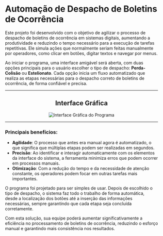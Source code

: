 # Automação de Despacho de Boletins de Ocorrência

Este projeto foi desenvolvido com o objetivo de agilizar o processo de despacho de boletins de ocorrência em sistemas digitais, aumentando a produtividade e reduzindo o tempo necessário para a execução de tarefas repetitivas. Ele simula ações que normalmente seriam feitas manualmente por operadores, como clicar em botões, digitar textos e navegar por menus.

Ao iniciar o programa, uma interface amigável será aberta, com duas opções principais para o usuário escolher o tipo de despacho: **Perda-Colisão** ou **Estelionato**. Cada opção inicia um fluxo automatizado que realiza as etapas necessárias para o despacho correto de boletins de ocorrência, de forma confiável e precisa.

---

<div align="center">
  <h2>Interface Gráfica</h2>
  <img src="https://drive.google.com/uc?export=view&id=1CRLo1otHsTv7FhlybFCWvsZY-J6VAj-P" alt="Interface Gráfica do Programa">
</div>

---

### Principais benefícios:
- **Agilidade**: O processo que antes era manual agora é automatizado, o que significa que múltiplas etapas podem ser realizadas em segundos.
- **Precisão**: Ao identificar e interagir automaticamente com os elementos da interface do sistema, a ferramenta minimiza erros que podem ocorrer em processos manuais.
- **Otimização**: Com a redução do tempo e da necessidade de atenção constante, os operadores podem focar em outras tarefas mais importantes.

O programa foi projetado para ser simples de usar. Depois de escolhido o tipo de despacho, o sistema faz todo o trabalho de forma automática, desde a localização dos botões até a inserção das informações necessárias, sempre garantindo que cada etapa seja concluída corretamente.

Com esta solução, sua equipe poderá aumentar significativamente a eficiência no processamento de boletins de ocorrência, reduzindo o esforço manual e garantindo mais consistência nos resultados.


